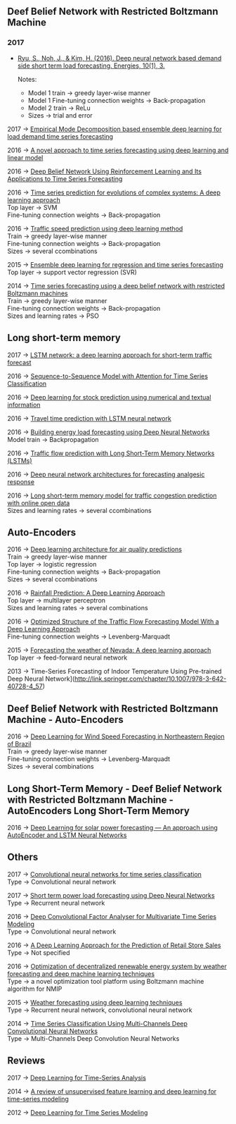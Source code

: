 
## Deef Belief Network with Restricted Boltzmann Machine

### 2017 


- [Ryu, S., Noh, J., & Kim, H. (2016). Deep neural network based demand side short term load forecasting. Energies, 10(1), 3.](https://www.scopus.com/record/display.uri?eid=2-s2.0-85009236706&origin=resultslist&sort=plf-f&src=s&st1=deep+learning+time+series&nlo=&nlr=&nls=&sid=306771ADB79C2181330A84526BFB4363.wsnAw8kcdt7IPYLO0V48gA%3a210&sot=b&sdt=cl&cluster=scosubtype%2c%22ar%22%2ct&sl=40&s=TITLE-ABS-KEY%28deep+learning+time+series%29&relpos=4&citeCnt=0&searchTerm=)

  Notes:
   - Model 1 train -> greedy layer-wise manner
   - Model 1 Fine-tuning connection weights -> Back-propagation 
   - Model 2 train -> ReLu 
   - Sizes -> trial and error 

2017 -> [Empirical Mode Decomposition based ensemble deep learning for load demand time series forecasting](https://www.scopus.com/record/display.uri?eid=2-s2.0-85011866839&origin=resultslist&sort=plf-f&src=s&st1=deep+learning+time+series&st2=&sid=306771ADB79C2181330A84526BFB4363.wsnAw8kcdt7IPYLO0V48gA%3a10&sot=b&sdt=b&sl=40&s=TITLE-ABS-KEY%28deep+learning+time+series%29&relpos=0&citeCnt=0&searchTerm=) <br>

2016 -> [A novel approach to time series forecasting using deep learning and linear model](https://www.scopus.com/record/display.uri?eid=2-s2.0-84960451045&origin=resultslist&sort=r-f&src=s&st1=deep+learning+time+series&nlo=&nlr=&nls=&sid=306771ADB79C2181330A84526BFB4363.wsnAw8kcdt7IPYLO0V48gA%3a210&sot=b&sdt=cl&cluster=scosubtype%2c%22ar%22%2ct&sl=40&s=TITLE-ABS-KEY%28deep+learning+time+series%29&relpos=3&citeCnt=0&searchTerm=) <br>

2016 -> [Deep Belief Network Using Reinforcement Learning and Its Applications to Time Series Forecasting](http://link.springer.com/chapter/10.1007/978-3-319-46675-0_4) <br>

2016 -> [Time series prediction for evolutions of complex systems: A deep learning approach](http://ieeexplore.ieee.org/document/7476150/) <br>
Top layer -> SVM <br>
Fine-tuning connection weights -> Back-propagation <br>
  
2016 -> [Traffic speed prediction using deep learning method](http://ieeexplore.ieee.org/document/7795712/)<br>
Train -> greedy layer-wise manner <br>
Fine-tuning connection weights -> Back-propagation <br>
Sizes -> several ccombinations <br>
  
2015 -> [Ensemble deep learning for regression and time series forecasting](http://ieeexplore.ieee.org/abstract/document/7015739/) <br>
Top layer -> support vector regression (SVR) <br>

2014 -> [Time series forecasting using a deep belief network with restricted Boltzmann machines](http://www.sciencedirect.com/science/article/pii/S0925231213007388) <br>
Train -> greedy layer-wise manner <br>
Fine-tuning connection weights -> Back-propagation <br>
Sizes and learning rates -> PSO <br>

## Long short-term memory

2017 -> [LSTM network: a deep learning approach for short-term traffic forecast](http://ieeexplore.ieee.org/document/7874313/) <br>

2016 -> [Sequence-to-Sequence Model with Attention for Time Series Classification](http://ieeexplore.ieee.org/document/7836709/) <br>
  
2016 -> [Deep learning for stock prediction using numerical and textual information](http://ieeexplore.ieee.org/document/7550882/) <br>  
  
2016 -> [Travel time prediction with LSTM neural network](http://ieeexplore.ieee.org/document/7795686/) <br>  
  
2016 -> [Building energy load forecasting using Deep Neural Networks](http://ieeexplore.ieee.org/document/7793413/) <br>
Model train -> Backpropagation <br>

2016 -> [Traffic flow prediction with Long Short-Term Memory Networks (LSTMs)](http://ieeexplore.ieee.org/document/7848593/) <br>
  
2016 -> [Deep neural network architectures for forecasting analgesic response](http://ieeexplore.ieee.org/document/7591352/) <br>

2016 -> [Long short-term memory model for traffic congestion prediction with online open data](http://ieeexplore.ieee.org/document/7795543/) <br>
Sizes and learning rates -> several ccombinations <br>
 
## Auto-Encoders

2016 -> [Deep learning architecture for air quality predictions](https://www.scopus.com/record/display.uri?eid=2-s2.0-84991071427&origin=resultslist&sort=plf-f&src=s&st1=deep+learning+time+series&nlo=&nlr=&nls=&sid=306771ADB79C2181330A84526BFB4363.wsnAw8kcdt7IPYLO0V48gA%3a210&sot=b&sdt=cl&cluster=scosubtype%2c%22ar%22%2ct&sl=40&s=TITLE-ABS-KEY%28deep+learning+time+series%29&relpos=9&citeCnt=0&searchTerm=) <br>
Train -> greedy layer-wise manner <br>
Top layer -> logistic regression <br>
Fine-tuning connection weights -> Back-propagation <br>
Sizes -> several ccombinations <br>

2016 -> [Rainfall Prediction: A Deep Learning Approach](http://link.springer.com/chapter/10.1007/978-3-319-32034-2_13) <br>
Top layer -> multilayer perceptron <br>
Sizes and learning rates -> several combinations <br>
  
2016 -> [Optimized Structure of the Traffic Flow Forecasting Model With a Deep Learning Approach](http://ieeexplore.ieee.org/stamp/stamp.jsp?tp=&arnumber=7517319) <br>
Fine-tuning connection weights -> Levenberg-Marquadt <br>
  
2015 -> [Forecasting the weather of Nevada: A deep learning approach](http://ieeexplore.ieee.org/document/7280812/) <br>
Top layer -> feed-forward neural network  <br>

2013 -> Time-Series Forecasting of Indoor Temperature Using Pre-trained Deep Neural Network](http://link.springer.com/chapter/10.1007/978-3-642-40728-4_57) <br> 
 
## Deef Belief Network with Restricted Boltzmann Machine - Auto-Encoders

2016 -> [Deep Learning for Wind Speed Forecasting in Northeastern Region of Brazil](http://ieeexplore.ieee.org/document/7424040/) <br>
Train -> greedy layer-wise manner <br>
Fine-tuning connection weights -> Levenberg-Marquadt <br>
Sizes -> several combinations <br>

## Long Short-Term Memory - Deef Belief Network with Restricted Boltzmann Machine - AutoEncoders Long Short-Term Memory

2016 -> [Deep Learning for solar power forecasting — An approach using AutoEncoder and LSTM Neural Networks]( http://ieeexplore.ieee.org/document/7844673/) <br>

## Others

2017 -> [Convolutional neural networks for time series classification](http://ieeexplore.ieee.org/document/7870510/) <br>
Type -> Convolutional neural network <br>

2017 -> [Short term power load forecasting using Deep Neural Networks](http://ieeexplore.ieee.org/document/7876196/) <br>
Type -> Recurrent neural network <br>

2016 -> [Deep Convolutional Factor Analyser for Multivariate Time Series Modeling](http://ieeexplore.ieee.org/document/7837993/) <br>
Type -> Convolutional neural network <br>

2016 -> [A Deep Learning Approach for the Prediction of Retail Store Sales](http://ieeexplore.ieee.org/document/7836713/) <br>
Type -> Not specified <br>

2016 -> [Optimization of decentralized renewable energy system by weather forecasting and deep machine learning techniques](http://ieeexplore.ieee.org/document/7796524/) <br>
Type -> a novel optimization tool platform using Boltzmann machine algorithm for NMIP <br>

2015 -> [Weather forecasting using deep learning techniques](http://ieeexplore.ieee.org/document/7415154/) <br>
Type -> Recurrent neural network, convolutional neural network <br>
  
2014 -> [Time Series Classification Using Multi-Channels Deep Convolutional Neural Networks](http://link.springer.com/chapter/10.1007/978-3-319-08010-9_33) <br>
Type -> Multi-Channels Deep Convolution Neural Networks <br>
  
  
## Reviews
  
2017 -> [Deep Learning for Time-Series Analysis](https://arxiv.org/abs/1701.01887) <br>
  
2014 -> [A review of unsupervised feature learning and deep learning for time-series modeling](http://www.sciencedirect.com/science/article/pii/S0167865514000221) <br>

2012 -> [Deep Learning for Time Series Modeling](https://pdfs.semanticscholar.org/a241/a7e26d6baf2c068601813216d3cc09e845ff.pdf) <br>
